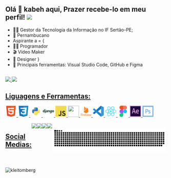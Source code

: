 ## Olá 👋 kabeh aqui, Prazer recebe-lo em meu perfil! <img src="https://media.giphy.com/media/WUlplcMpOCEmTGBtBW/giphy.gif" width="30">

- 👨‍🎓 Gestor da Tecnologia da Informação no IF Sertão-PE;
- 🌵 Pernambucano
- Aspirante a = {
 - 👨‍💻 Programador
 - 🎬 Vídeo Maker
 - 🎨 Designer
  }
- 🎒 Principais ferramentas: Visual Studio Code, GitHub e Figma

##

 <div>
  <a href="https://github.com/kleitomberg">
   
  <img height="160em" src="https://github-readme-stats.vercel.app/api?username=kleitomberg&show_icons=true&theme=tokyonight&include_all_commits=true&count_private=true&locale=pt-br"/>
   
  <img height="160em" src="https://github-readme-stats.vercel.app/api/top-langs/?username=kleitomberg&layout=compact&langs_count=7&theme=tokyonight&locale=pt-br"/>
</div>

 <div>
<h2>Liguagens e Ferramentas:</h2> 
<code><img height="35" width="35" src="https://github.com/Kleitomberg/kleitomberg/blob/main/assets/html5/html5-original.svg"></code>
<code><img height="35" width="35" src="https://github.com/Kleitomberg/kleitomberg/blob/main/assets/css3/css3-original.svg"></code>
<code><img height="35" width="35" src="https://raw.githubusercontent.com/github/explore/master/topics/python/python.png"></code>
<code><img height="35" width="35" src="https://raw.githubusercontent.com/github/explore/master/topics/django/django.png"></code>
<code><img height="35" width="35" src="https://github.com/Kleitomberg/kleitomberg/blob/main/assets/javascript/javascript-original.svg"></code>
<code><img height="35" width="35" src="https://github.com/herculanosilva/herculanosilva/blob/main/assets/bootstrap-plain.svg"></code>
<code><img height="35" width="35" src="https://github.com/Kleitomberg/kleitomberg/blob/main/assets/firebase/firebase-plain-wordmark.svg"></code>
<code><img height="35" width="35" src="https://github.com/Kleitomberg/kleitomberg/blob/main/assets/vscode/vscode-original.svg"></code>
<code><img height="35" width="35" src="https://github.com/Kleitomberg/kleitomberg/blob/main/assets/react/react-original.svg"></code>
  <code><img height="35" width="35" src="https://github.com/Kleitomberg/kleitomberg/blob/main/assets/figma/figma-original.svg"></code>
<code><img height="35" width="35" src="https://github.com/Kleitomberg/kleitomberg/blob/main/assets/aftereffects/aftereffects-original.svg"></code>
<code><img height="35" width="35" src="https://github.com/Kleitomberg/kleitomberg/blob/main/assets/photoshop/photoshop-line.svg"></code>


  </div><br>

 <div style="display: flex"> 
  <h2>Social Medias:</h2> 
  <a href = "mailto:kleitomberg.tech@gmail.com"><img src="https://img.shields.io/badge/-Gmail-%23333?style=for-the-badge&logo=gmail&logoColor=white" target="_blank"></a> 
  <a href="https://br.linkedin.com/in/kleitomberg-%E2%A0%80%E2%A0%80%E2%A0%80%E2%A0%80%E2%A0%80%E2%A0%80%E2%A0%80%E2%A0%80-731605116" target="_blank"><img src="https://img.shields.io/badge/-LinkedIn-%230077B5?style=for-the-badge&logo=linkedin&logoColor=white" target="_blank"></a> 
   <a href="https://www.instagram.com/kleitomberg/" target="_blank"><img src="https://img.shields.io/badge/Instagram-E4405F?style=for-the-badge&logo=instagram&logoColor=white" target="_blank"></a>   
   <a href="https://www.youtube.com/channel/UCOFpmcpvb_UmDlc1FoUX55Q" target="_blank"><img src="https://img.shields.io/badge/YouTube-FF0000?style=for-the-badge&logo=youtube&logoColor=white" target="_blank"></a> 
  
  
 
 ![Snake animation](https://github.com/kleitomberg/kleitomberg/blob/output/github-contribution-grid-snake.svg)
 </div>
  

 ##
 <img src="https://komarev.com/ghpvc/?username=kleitomberg&color=brightgreen&label=Visualizacões+do+perfil" alt="kleitomberg"/>
 
